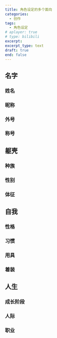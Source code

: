 ```yaml
---
title: 角色设定的多个面向
categories: 
  - 创作
tags:
  - 角色设定
# aplayer: true
# type: bilibili
excerpt:
excerpt_type: text
draft: true
end: false
---
```

## 名字
### 姓名
### 昵称
### 外号
### 称号

## 躯壳
### 种族
### 性别
### 体征

## 自我
### 性格
### 习惯
### 用具
### 着装

## 人生
### 成长阶段
### 人际
### 职业